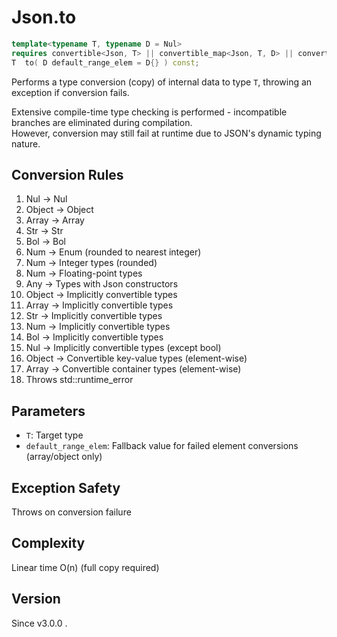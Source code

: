 # **Json.to**

```cpp
template<typename T, typename D = Nul>
requires convertible<Json, T> || convertible_map<Json, T, D> || convertible_array<Json, T, D>
T  to( D default_range_elem = D{} ) const;
```

Performs a type conversion (copy) of internal data to type `T`, throwing an exception if conversion fails.

Extensive compile-time type checking is performed - incompatible branches are eliminated during compilation.  
However, conversion may still fail at runtime due to JSON's dynamic typing nature.

## Conversion Rules

1. Nul → Nul
2. Object → Object
3. Array → Array
4. Str → Str
5. Bol → Bol
6. Num → Enum (rounded to nearest integer)
7. Num → Integer types (rounded)
8. Num → Floating-point types
9. Any → Types with Json constructors
10. Object → Implicitly convertible types
11. Array → Implicitly convertible types
12. Str → Implicitly convertible types
13. Num → Implicitly convertible types
14. Bol → Implicitly convertible types
15. Nul → Implicitly convertible types (except bool)
16. Object → Convertible key-value types (element-wise)
17. Array → Convertible container types (element-wise)
18. Throws std::runtime_error

## Parameters

- `T`: Target type
- `default_range_elem`: Fallback value for failed element conversions (array/object only)

## Exception Safety

Throws on conversion failure

## Complexity

Linear time O(n) (full copy required)

## Version

Since v3.0.0 .
